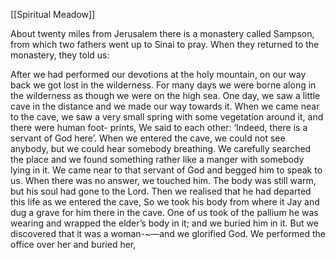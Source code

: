 [[Spiritual Meadow]]
 
About twenty miles from Jerusalem there is a monastery called Sampson, from which two fathers went up to Sinai to pray. When they returned to the monastery, they told us:  
 
After we had performed our devotions at the holy mountain, on our way back we got lost in the wilderness. For many days we were borne along in the wilderness as though we were on the high sea. One day, we saw a little cave in the distance and we made our way towards it. When we came near to the cave, we saw a very small spring with some vegetation around it, and there were human foot- prints, We said to each other: ‘Indeed, there is a servant of God here’. When we entered the cave, we could not see anybody, but we could hear somebody breathing. We carefully searched the place and we found something rather like a manger with somebody lying in it. We came near to that servant of God and begged him to speak to us. When there was no answer, we touched him. The body was still warm, but his soul had gone to the Lord. Then we realised that he had departed this life as we entered the cave, So we took his body from where it Jay and dug a grave for him there in the cave. One of us took of the pallium he was wearing and wrapped the elder’s body in it; and we buried him in it. But we discovered that it was a woman-~—and we glorified God. We performed the office over her and buried her,
